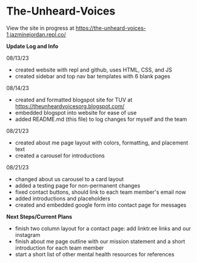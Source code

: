# The-Unheard-Voices

View the site in progress at https://the-unheard-voices-1.jazminejordan.repl.co/

<b>Update Log and Info</b>

08/13/23
   - created website with repl and github, uses HTML, CSS, and JS
   - created sidebar and top nav bar templates with 6 blank pages

08/14/23
   - created and formatted blogspot site for TUV at https://theunheardvoicesorg.blogspot.com/
   - embedded blogspot into website for ease of use
   - added README.md (this file) to log changes for myself and the team

08/21/23
   - created about me page layout with colors, formatting, and placement text
   - created a carousel for introductions

08/21/23
   - changed about us carousel to a card layout
   - added a testing page for non-permanent changes
   - fixed contact buttons, should link to each team member's email now
   - added introductions and placeholders
   - created and embedded google form into contact page for messages

<b>Next Steps/Current Plans</b>
   - finish two column layout for a contact page: add linktr.ee links and our instagram
   - finish about me page outline with our mission statement and a short introduction for each team member
   - start a short list of other mental health resources for references

